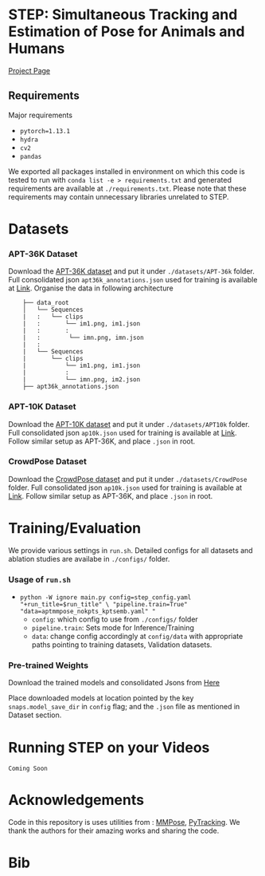 # STEP: Simultaneous Tracking and Estimation of Pose for Animals and Humans

[Project Page](https://shash29-dev.github.io/STEP/)    

## Requirements
Major requirements
- `pytorch=1.13.1`
- `hydra`
- `cv2`
- `pandas`

We exported all packages installed in environment on which this code is tested to run with `conda list -e > requirements.txt` and generated requirements are available at `./requirements.txt`. Please note that these requirements may contain unnecessary libraries unrelated to STEP.


# Datasets

### APT-36K Dataset
 Download the [APT-36K dataset](https://github.com/pandorgan/APT-36K) and put it under ```./datasets/APT-36k``` folder. Full consolidated json ```apt36k_annotations.json``` used for training is available at [Link](https://iitgnacin-my.sharepoint.com/:f:/g/personal/17210095_iitgn_ac_in/EtY-IJh0jtFBmRwn8UCDL-0BcnZrBZXa3_U1PH0kV3g0WQ?e=X49z10). Organise the data in following architecture

        ├── data_root
        │   └── Sequences
        |   :   └── clips
        |   :       └── im1.png, im1.json
        |   :       :
        |   :        └── imn.png, imn.json
        |   :
        |   └── Sequences
        |       └── clips
        |           └── im1.png, im1.json
        |           :
        |           └── imn.png, im2.json
        ├── apt36k_annotations.json


### APT-10K Dataset
 Download the [APT-10K dataset](https://github.com/AlexTheBad/AP-10K) and put it under ```./datasets/APT10k``` folder. Full consolidated json ```ap10k.json``` used for training is available at [Link](https://iitgnacin-my.sharepoint.com/:f:/g/personal/17210095_iitgn_ac_in/EtY-IJh0jtFBmRwn8UCDL-0BcnZrBZXa3_U1PH0kV3g0WQ?e=X49z10). Follow similar setup as APT-36K, and place `.json` in root.

 ### CrowdPose Dataset
 Download the [CrowdPose dataset](https://github.com/jeffffffli/CrowdPose) and put it under ```./datasets/CrowdPose``` folder. Full consolidated json ```ap10k.json``` used for training is available at [Link](https://iitgnacin-my.sharepoint.com/:f:/g/personal/17210095_iitgn_ac_in/EtY-IJh0jtFBmRwn8UCDL-0BcnZrBZXa3_U1PH0kV3g0WQ?e=X49z10). Follow similar setup as APT-36K, and place `.json` in root.


# Training/Evaluation
We provide various settings in `run.sh`. Detailed configs for all datasets and ablation studies are availabe in ```./configs/``` folder.

### Usage of ```run.sh```
- `python -W ignore main.py config=step_config.yaml "+run_title=$run_title" \
        "pipeline.train=True" "data=aptmmpose_nokpts_kptsemb.yaml" "
` 
    - `config`: which config to use from `./configs/` folder
    - `pipeline.train`: Sets mode for Inference/Training
    - `data`: change config accordingly at `config/data` with appropriate paths pointing to training datasets, Validation datasets. 


### Pre-trained Weights
Download the trained models and consolidated Jsons from [Here](https://iitgnacin-my.sharepoint.com/:f:/g/personal/17210095_iitgn_ac_in/EtY-IJh0jtFBmRwn8UCDL-0BcnZrBZXa3_U1PH0kV3g0WQ?e=X49z10) 

Place downloaded models at location pointed by the key `snaps.model_save_dir` in `config` flag; and the `.json` file as mentioned in Dataset section. 

# Running STEP on your Videos
`Coming Soon`


# Acknowledgements
Code in this repository is uses utilities from : [MMPose](https://github.com/open-mmlab/mmpose), [PyTracking](https://github.com/visionml/pytracking). We thank the authors for their amazing works and sharing the code.

# Bib
```

```